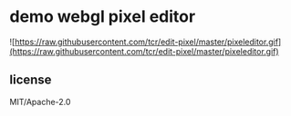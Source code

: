 # demo webgl pixel editor

![https://raw.githubusercontent.com/tcr/edit-pixel/master/pixeleditor.gif](https://raw.githubusercontent.com/tcr/edit-pixel/master/pixeleditor.gif)

## license

MIT/Apache-2.0
